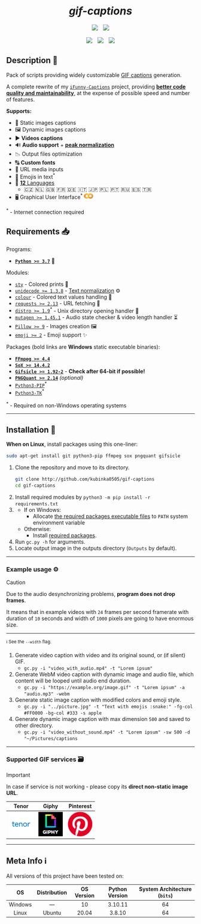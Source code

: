 <h1 align=center>
	<i>gif-captions</i>
</h1>

<p align=center>
	<a href="https://colab.research.google.com/github/kubinka0505/gif-captions/blob/master/Documents/gif-captions.ipynb"><img src="https://shields.io/badge/Colab-Open-F9AB00?&logoColor=F9AB00&style=for-the-badge&logo=Google-Colab"></a>　<a href="License.txt"><img src="https://custom-icon-badges.demolab.com/github/license/kubinka0505/gif-captions?logo=law&color=red&style=for-the-badge"></a>
</p>

<p align=center>
	<img src="https://custom-icon-badges.demolab.com/github/languages/code-size/kubinka0505/gif-captions?logo=database&style=for-the-badge">　<a href="https://codeclimate.com/github/kubinka0505/gif-captions"><img src="https://shields.io/codeclimate/maintainability/kubinka0505/gif-captions?logo=Code-Climate&style=for-the-badge"></a>　<a href="https://app.codacy.com/gh/kubinka0505/gif-captions"><img src="https://shields.io/codacy/grade/e543ef61f70249488127c3634c5c8d20?logo=Codacy&style=for-the-badge"></a>
</p>

## Description 📝
Pack of scripts providing widely customizable [GIF captions](https://knowyourmeme.com/memes/gif-captions) generation.

A complete rewrite of my [`iFunny-Captions`](https://github.com/kubinka0505/iFunny-Captions) project, providing <u>**better code quality and maintainability**</u>, at the expense of possible speed and number of features.

**Supports:**
- 🎴 Static images captions
- 🖼️ Dynamic images captions
- ▶️ **Videos captions**
- 🔊 **Audio support** + [**peak normalization**](https://wikipedia.org/wiki/Audio_normalization)
- 📉 Output files optimization
- 🔠 **Custom fonts**
- 🔗 URL media inputs
- 🙂 Emojis in text<sup>*</sup>
- 🎌 [**12** Languages](Data/Languages)
   - 🇨🇿 🇳🇱 🇬🇧 🇫🇷 🇩🇪 🇮🇹 🇯🇵 🇵🇱 🇵🇹 🇷🇺 🇪🇸 🇹🇷
- 🖥️ Graphical User Interface<sup>*</sup> [<img src="Documents/Pictures/Main/Google_Colab.svg" width=25>](https://colab.research.google.com/github/kubinka0505/gif-captions/blob/master/Documents/gif-captions.ipynb)

<sup>*</sup> - Internet connection required

## Requirements 📥

Programs:
- [**`Python >= 3.7`**](http://www.python.org/downloads) 🐍

Modules:
- [`sty`](https://github.com/feluxe/sty) - Colored prints 🎨
- [`unidecode >= 1.3.8`](https://github.com/avian2/unidecode) - [Text normalization](http://wikipedia.org/wiki/Text_normalization#Techniques) ⚙️
- [`colour`](https://github.com/vaab/colour) - Colored text values handling 🎨
- [`requests >= 2.13`](https://github.com/psf/requests) - URL fetching 🔗
- [`distro >= 1.9`](https://github.com/python-distro/distro)<sup>*</sup> - Unix directory opening handler 📂
- [`mutagen >= 1.45.1`](https://github.com/quodlibet/mutagen) - Audio state checker & video length handler ⏳
- [`Pillow >= 9`](https://github.com/python-pillow/Pillow) - Images creation 🖼️
- [`emoji >= 2`](https://github.com/carpedm20/emoji) - Emoji support ✨

Packages (bold links are **Windows** static executable binaries):
- [**`FFmpeg >= 4.4`**](https://videohelp.com/software/ffmpeg/old-versions)
- [**`SoX >= 14.4.2`**](https://videohelp.com/software/sox/old-versions)
- [**`Gifsicle >= 1.92-2`**](https://eternallybored.org/misc/gifsicle/releases) - **Check after 64-bit if possible!**
- [**`PNGQuant >= 2.14`**](https://pngquant.org/#download) *(optional)*
- [`Python3-PIP`](https://packages.debian.org/sid/python3-pip)</a><sup>*</sup>
- [`Python3-TK`](https://packages.debian.org/sid/python3-tk)</a><sup>*</sup>

<sup>*</sup> - Required on non-Windows operating systems

---
## Installation 📝

**When on Linux**, install packages using this one-liner:
```bash
sudo apt-get install git python3-pip ffmpeg sox pngquant gifsicle
```
1. Clone the repository and move to its directory.
	```bash
	git clone http://github.com/kubinka0505/gif-captions
	cd gif-captions
	```
2. Install required modules by `python3 -m pip install -r requirements.txt`
3. 
	- If on Windows:
		- Allocate [the required packages executable files](#requirements-) to `PATH` system environment variable
	- Otherwise:
		- Install [required packages](#requirements-).
4. Run `gc.py -h` for arguments.
5. Locate output image in the outputs directory (`Outputs` by default).

---

### Example usage ⚙️

> [!CAUTION]
> Due to the audio desynchronizing problems, **program does not drop frames**.
> 
> It means that in example videos with `24` frames per second framerate with duration of `10` seconds and width of `1000` pixels are going to have enormous size.
> 
> ---
> <sup>ℹ️ See the `--width` flag.</sup>

1. Generate video caption with video and its original sound, or (if silent) GIF.
	- `gc.py -i "video_with_audio.mp4" -t "Lorem ipsum"`
2. Generate WebM video caption with dynamic image and audio file, which content will be looped until audio end duration.
	- `gc.py -i "https://example.org/image.gif" -t "Lorem ipsum" -a "audio.mp3" -webm`
3. Generate static image caption with modified colors and emoji style.
	- `gc.py -i "../picture.jpg" -t "Text with emojis :snake:" -fg-col #FF0000 -bg-col #333 -s apple`
4. Generate dynamic image caption with max dimension `500` and saved to other directory.
	- `gc.py -i "video_without_sound.mp4" -t "Lorem ipsum" -sw 500 -d "~/Pictures/captions`

---

### Supported GIF services 🗃️

> [!IMPORTANT]
> In case if service is not working - please copy its **direct non-static image URL**.

<table>
  <thead>
	<tr>
		<th>Tenor</th>
		<th>Giphy</th>
		<th>Pinterest</th>
	</tr>
  </thead>
  <tbody>
	<tr align=center>
		<td><a href="https://tenor.com" target="_blank"><img src="Documents/Pictures/Image_Services_Logos/Tenor.svg" alt=Tenor width=65></a></td>
		<td><a href="https://giphy.com" target="_blank"><img src="Documents/Pictures/Image_Services_Logos/Giphy.svg" alt=Giphy width=65></a></td>
		<td><a href="https://pinterest.com" target="_blank"><img src="Documents/Pictures/Image_Services_Logos/Pinterest.svg" alt=Pinterest width=65></a></td>
	</tr>
  </tbody>
</table>

---

## Meta Info ℹ️
All versions of this project have been tested on:

| OS | Distribution | OS Version | Python Version | System Architecture (`bits`) |
|:-:|:-:|:-:|:-:|:-:|
| Windows | ― | 10 | 3.10.11 | 64 |
| Linux | Ubuntu | 20.04 | 3.8.10 | 64 |